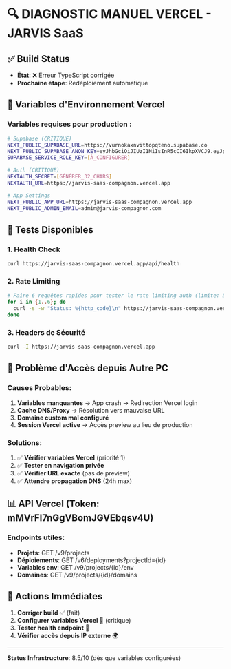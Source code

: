 # 🔍 DIAGNOSTIC MANUEL VERCEL - JARVIS SaaS

## ✅ Build Status
- **État**: ❌ Erreur TypeScript corrigée
- **Prochaine étape**: Redéploiement automatique

## 🔑 Variables d'Environnement Vercel
### Variables requises pour production :

```bash
# Supabase (CRITIQUE)
NEXT_PUBLIC_SUPABASE_URL=https://vurnokaxnvittopqteno.supabase.co
NEXT_PUBLIC_SUPABASE_ANON_KEY=eyJhbGciOiJIUzI1NiIsInR5cCI6IkpXVCJ9.eyJpc3MiOiJzdXBhYmFzZSIsInJlZiI6InZ1cm5va2F4bnZpdHRvcHF0ZW5vIiwicm9sZSI6ImFub24iLCJpYXQiOjE3NTI4MzY5NDYsImV4cCI6MjA2ODQxMjk0Nn0.X7urH7Xv6FOPB7XpkHq137iknUAkqcGIK3EEpJ3sZaY
SUPABASE_SERVICE_ROLE_KEY=[À_CONFIGURER]

# Auth (CRITIQUE)
NEXTAUTH_SECRET=[GÉNÉRER_32_CHARS]
NEXTAUTH_URL=https://jarvis-saas-compagnon.vercel.app

# App Settings
NEXT_PUBLIC_APP_URL=https://jarvis-saas-compagnon.vercel.app
NEXT_PUBLIC_ADMIN_EMAIL=admin@jarvis-compagnon.com
```

## 🧪 Tests Disponibles

### 1. Health Check
```bash
curl https://jarvis-saas-compagnon.vercel.app/api/health
```

### 2. Rate Limiting
```bash
# Faire 6 requêtes rapides pour tester le rate limiting auth (limite: 5 req/15min)
for i in {1..6}; do
  curl -s -w "Status: %{http_code}\n" https://jarvis-saas-compagnon.vercel.app/api/auth/
done
```

### 3. Headers de Sécurité
```bash
curl -I https://jarvis-saas-compagnon.vercel.app
```

## 🚨 Problème d'Accès depuis Autre PC

### Causes Probables:
1. **Variables manquantes** → App crash → Redirection Vercel login
2. **Cache DNS/Proxy** → Résolution vers mauvaise URL
3. **Domaine custom mal configuré**
4. **Session Vercel active** → Accès preview au lieu de production

### Solutions:
1. ✅ **Vérifier variables Vercel** (priorité 1)
2. ✅ **Tester en navigation privée**
3. ✅ **Vérifier URL exacte** (pas de preview)
4. ✅ **Attendre propagation DNS** (24h max)

## 📊 API Vercel (Token: mMVrFl7nGgVBomJGVEbqsv4U)

### Endpoints utiles:
- **Projets**: GET /v9/projects
- **Déploiements**: GET /v6/deployments?projectId={id}
- **Variables env**: GET /v9/projects/{id}/env
- **Domaines**: GET /v9/projects/{id}/domains

## 🎯 Actions Immédiates

1. **Corriger build** ✅ (fait)
2. **Configurer variables Vercel** 🚨 (critique)
3. **Tester health endpoint** 🧪
4. **Vérifier accès depuis IP externe** 🌍

---

**Status Infrastructure**: 8.5/10 (dès que variables configurées)
